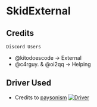 # SkidExternal
## Credits
``Discord Users``
- @kitodoescode -> External
- @c4rguy. & @oi2qq -> Helping
## Driver Used
- Credits to [paysonism](https://github.com/paysonism/)
[![Driver](https://img.shields.io/badge/Driver-Source-gray?logo=github&labelColor=%232f2f2f)](https://github.com/paysonism/payson-ioctl-cheat-driver/)
